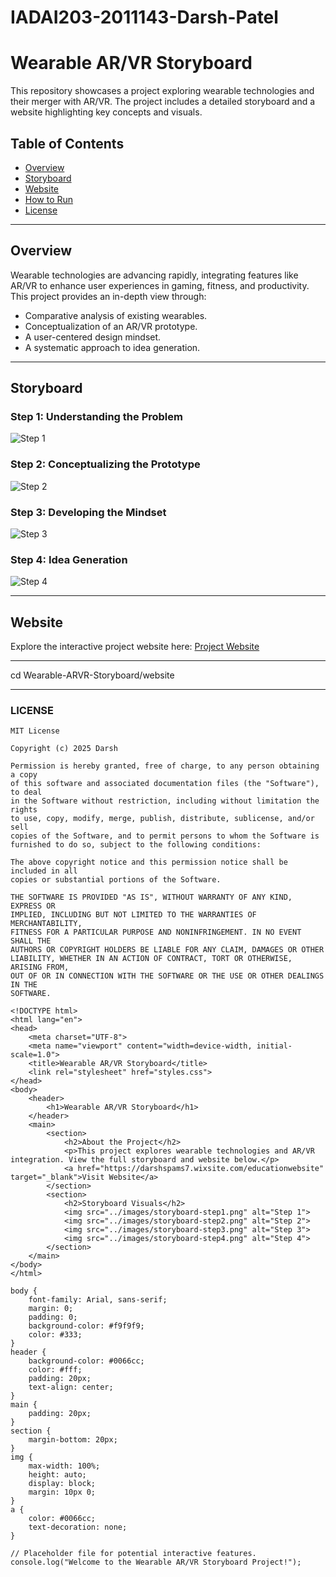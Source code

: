# IADAI203-2011143-Darsh-Patel
# Wearable AR/VR Storyboard

This repository showcases a project exploring wearable technologies and their merger with AR/VR. The project includes a detailed storyboard and a website highlighting key concepts and visuals.

## Table of Contents
- [Overview](#overview)
- [Storyboard](#storyboard)
- [Website](#website)
- [How to Run](#how-to-run)
- [License](#license)

---

## Overview
Wearable technologies are advancing rapidly, integrating features like AR/VR to enhance user experiences in gaming, fitness, and productivity. This project provides an in-depth view through:
- Comparative analysis of existing wearables.
- Conceptualization of an AR/VR prototype.
- A user-centered design mindset.
- A systematic approach to idea generation.

---

## Storyboard
### Step 1: Understanding the Problem
![Step 1](images/storyboard-step1.png)

### Step 2: Conceptualizing the Prototype
![Step 2](images/storyboard-step2.png)

### Step 3: Developing the Mindset
![Step 3](images/storyboard-step3.png)

### Step 4: Idea Generation
![Step 4](images/storyboard-step4.png)

---

## Website
Explore the interactive project website here: [Project Website](https://darshspams7.wixsite.com/educationwebsite)

---

cd Wearable-ARVR-Storyboard/website

---

### **LICENSE**
```plaintext
MIT License

Copyright (c) 2025 Darsh

Permission is hereby granted, free of charge, to any person obtaining a copy
of this software and associated documentation files (the "Software"), to deal
in the Software without restriction, including without limitation the rights
to use, copy, modify, merge, publish, distribute, sublicense, and/or sell
copies of the Software, and to permit persons to whom the Software is
furnished to do so, subject to the following conditions:

The above copyright notice and this permission notice shall be included in all
copies or substantial portions of the Software.

THE SOFTWARE IS PROVIDED "AS IS", WITHOUT WARRANTY OF ANY KIND, EXPRESS OR
IMPLIED, INCLUDING BUT NOT LIMITED TO THE WARRANTIES OF MERCHANTABILITY,
FITNESS FOR A PARTICULAR PURPOSE AND NONINFRINGEMENT. IN NO EVENT SHALL THE
AUTHORS OR COPYRIGHT HOLDERS BE LIABLE FOR ANY CLAIM, DAMAGES OR OTHER
LIABILITY, WHETHER IN AN ACTION OF CONTRACT, TORT OR OTHERWISE, ARISING FROM,
OUT OF OR IN CONNECTION WITH THE SOFTWARE OR THE USE OR OTHER DEALINGS IN THE
SOFTWARE.

<!DOCTYPE html>
<html lang="en">
<head>
    <meta charset="UTF-8">
    <meta name="viewport" content="width=device-width, initial-scale=1.0">
    <title>Wearable AR/VR Storyboard</title>
    <link rel="stylesheet" href="styles.css">
</head>
<body>
    <header>
        <h1>Wearable AR/VR Storyboard</h1>
    </header>
    <main>
        <section>
            <h2>About the Project</h2>
            <p>This project explores wearable technologies and AR/VR integration. View the full storyboard and website below.</p>
            <a href="https://darshspams7.wixsite.com/educationwebsite" target="_blank">Visit Website</a>
        </section>
        <section>
            <h2>Storyboard Visuals</h2>
            <img src="../images/storyboard-step1.png" alt="Step 1">
            <img src="../images/storyboard-step2.png" alt="Step 2">
            <img src="../images/storyboard-step3.png" alt="Step 3">
            <img src="../images/storyboard-step4.png" alt="Step 4">
        </section>
    </main>
</body>
</html>

body {
    font-family: Arial, sans-serif;
    margin: 0;
    padding: 0;
    background-color: #f9f9f9;
    color: #333;
}
header {
    background-color: #0066cc;
    color: #fff;
    padding: 20px;
    text-align: center;
}
main {
    padding: 20px;
}
section {
    margin-bottom: 20px;
}
img {
    max-width: 100%;
    height: auto;
    display: block;
    margin: 10px 0;
}
a {
    color: #0066cc;
    text-decoration: none;
}

// Placeholder file for potential interactive features.
console.log("Welcome to the Wearable AR/VR Storyboard Project!");


